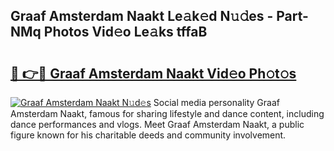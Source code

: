 ## Graaf Amsterdam Naakt Le𝚊k𝚎d N𝚞𝚍es - Part-NMq Photos Vid𝚎o Le𝚊ks tffaB

# <h2><a href="http://fb3ju05.evod.top/?m=Graaf+Amsterdam+Naakt">🔗 👉🔴 Graaf Amsterdam Naakt Vid𝚎o Ph𝚘t𝚘s</a></h2>

[![Graaf Amsterdam Naakt N𝚞d𝚎s](https://i.imgur.com/8V9OHl7.gif)](http://fb3ju05.evod.top/?m=Graaf+Amsterdam+Naakt)
Social media personality Graaf Amsterdam Naakt, famous for sharing lifestyle and dance content, including dance performances and vlogs. Meet Graaf Amsterdam Naakt, a public figure known for his charitable deeds and community involvement. 
